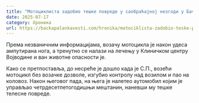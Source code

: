 ```yaml
---
title: "Мотоциклиста задобио тешке повреде у саобраћајној незгоди у Бачкој Паланци"
date: 2025-07-17
category: Хроника
url: https://backapalankavesti.com/hronika/motociklista-zadobio-teske-povrede-u-saobracajnoj-nezgodi-u-backoj-palanci/
---
```


Према незваничним информацијама, возачу мотоцикла је након удеса ампутирана нога, а тренутно се налази на лечењу у Клиничком центру Војводине и ван животне опасности је.

Како се претпоставља, до несреће је дошло када је С.П., возећи мотоцикл без возачке дозволе, изгубио контролу над возилом и пао на коловоз. Након његовог пада, на њега је налетео аутомобил којим је управљао четрдесетпетогодишњи мештанин, наневши му тешке телесне повреде.
